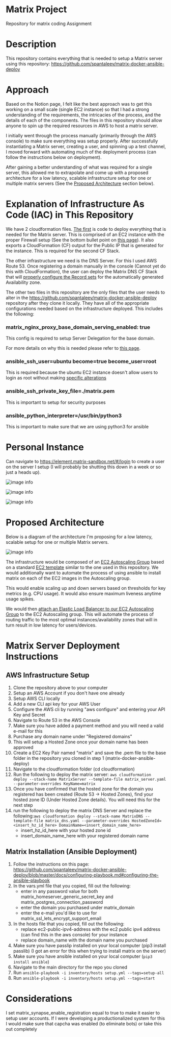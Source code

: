 # Matrix Project
Repository for matrix coding Assignment

# Description
This repository contains everything that is needed to setup a Matrix server using this repository: https://github.com/spantaleev/matrix-docker-ansible-deploy

# Approach

Based on the Notion page, I felt like the best approach was to get this working on a small scale (single EC2 instance) so that I had a strong understanding of the requirements, the intricacies of the process, and the details of each of the components.   The files in this repository should allow anyone to spin up the required resources in AWS to host a matrix server. 

I initially went through the process manually (primarily through the AWS console) to make sure everything was setup properly.  After successfully instantiating a Matrix server, creating a user, and spinning up a test channel, I moved forward with automating much of the deployment process (can follow the instructions below on deployment).

After gaining a better understanding of what was required for a single server, this allowed me to extrapolate and come up with a proposed architecture for a low latency, scalable infrastructure setup for one or multiple matrix servers (See the [Proposed Architecture](#proposed-architecture) section below).

# Explanation of Infrastructure As Code (IAC) in This Repository

We have 2 cloudformation files.  [The first](https://github.com/blinton2/matrix-project/blob/main/cloudformation/matrix_server.yaml) is code to deploy everything that is needed for the Matrix server.  This is comprised of an EC2 instance with the proper Firewall setup (See the bottom bullet point on [this page](https://github.com/spantaleev/matrix-docker-ansible-deploy/blob/master/docs/prerequisites.md)).  It also exports a CloudFormation (CF) output for the Public IP that is generated for the instance.  This is required for the second CF Stack.

The other infrastructure we need is the DNS Server.  For this I used AWS Route 53.  Once registering a domain manually in the console (Cannot yet do this with CloudFormation), the user can deploy the Matrix DNS CF Stack that will [properly configure the Record sets](https://github.com/spantaleev/matrix-docker-ansible-deploy/blob/master/docs/configuring-dns.md#dns-settings-for-services-enabled-by-default) for the automatically generated Availability zone.

The other two files in this repository are the only files that the user needs to alter in the https://github.com/spantaleev/matrix-docker-ansible-deploy repository after they clone it locally.  They have all of the appropriate configurations needed based on the infrastructure deployed.  This includes the following:

### matrix_nginx_proxy_base_domain_serving_enabled: true

This config is required to setup Server Delegation for the base domain.

For more details on why this is needed please refer to [this page](https://github.com/spantaleev/matrix-docker-ansible-deploy/blob/master/docs/configuring-playbook-base-domain-serving.md).

### ansible_ssh_user=ubuntu become=true become_user=root

This is required because the ubuntu EC2 instance doesn't allow users to login as root without making [specific alterations](https://askubuntu.com/questions/1003829/how-can-i-log-on-as-root-to-a-cloud-instance)

### ansible_ssh_private_key_file=./matrix.pem

This is important to setup for security purposes

### ansible_python_interpreter=/usr/bin/python3

This is important to make sure that we are using python3 for ansible

# Personal Instance

Can navigate to https://element.matrix-sandbox.net/#/login to create a user on the server I setup (I will probably be shutting this down in a week or so just a heads up).

![image info](./images/matrix_login.png)

![image info](./images/matrix_home.png)

![image info](./images/matrix_test_space.png)

# Proposed Architecture

Below is a diagram of the architecture I'm proposing for a low latency, scalable setup for one or multiple Matrix servers.

![image info](./images/matrix-infra.jpg)

The infrastructure would be composed of an [EC2 Autoscaling Group](https://console.aws.amazon.com/ec2autoscaling/) based on a standard [EC2 template](https://us-west-2.console.aws.amazon.com/ec2/v2/home?region=us-west-2#CreateTemplate:autoScalingGuidance=true) similar to the one used in this repository.  We would additionally want to automate the process of using ansible to install matrix on each of the EC2 images in the Autoscaling group.

This would enable scaling up and down servers based on thresholds for key metrics (e.g. CPU usage).  It would also ensure maximum liveness anytime usage spikes.

We would then [attach an Elastic Load Balancer to our EC2 Autoscaling Group](https://docs.aws.amazon.com/autoscaling/ec2/userguide/attach-load-balancer-asg.html) to the EC2 Autoscaling group.  This will automate the process of routing traffic to the most optimal instances/availability zones that will in turn result in low latency for users/devices.

# Matrix Server Deployment Instructions

## AWS Infrastructure Setup

1. Clone the repository above to your computer
2. Setup an AWS Account if you don't have one already
3. Setup AWS CLI locally
4. Add a new CLI api key for your AWS User
5. Configure the AWS cli by running "aws configure" and entering your API Key and Secret
6. Navigate to Route 53 in the AWS Console
7. Make sure you have added a payment method and you will need a valid e-mail for this
8. Purchase any domain name under "Registered domains"
9. This will setup a Hosted Zone once your domain name has been approved
10. Create a EC2 Key Pair named "matrix" and save the .pem file to the base folder in the repository you cloned in step 1 (matrix-docker-ansible-deploy)
11. Navigate to the cloudformation folder (cd cloudformation)
12. Run the following to deploy the matrix server: `aws cloudformation deploy --stack-name MatrixServer --template-file matrix_server.yaml --parameter-overrides KeyName=matrix`
13. Once you have confirmed that the hosted zone for the domain you registered has been created (Route 53 -> Hosted Zones), find your hosted zone ID (Under Hosted Zone details).  You will need this for the next step
14. run the following to deploy the matrix DNS Server and replace the following:`aws cloudformation deploy --stack-name MatrixDNS --template-file matrix_dns.yaml --parameter-overrides HostedZoneId=<insert_hz_id_here> DomainName=<insert_domain_name_here>`
	- insert_hz_id_here with your hosted zone id
  	- insert_domain_name_here with your registered domain name

## Matrix Installation (Ansible Deployment)
1. Follow the instructions on this page: https://github.com/spantaleev/matrix-docker-ansible-deploy/blob/master/docs/configuring-playbook.md#configuring-the-ansible-playbook
2. In the vars.yml file that you copied, fill out the following:
  	- enter in any password value for both matrix_homeserver_generic_secret_key and matrix_postgres_connection_password
  	- enter the domain you purchased under matrix_domain
  	- enter the e-mail you'd like to use for matrix_ssl_lets_encrypt_support_email
3. In the hosts file that you copied, fill out the following:
  	- replace ec2-public-ipv4-address with the ec2 public ipv4 address (can find this in the aws console) for your instance
  	- replace domain_name with the domain name you purchased
4. Make sure you have passlip installed on your local computer (pip3 install passlib) (I got an error for this when trying to install matrix on the server)
5. Make sure you have ansible installed on your local computer (`pip3 install ansible`)
6. Navigate to the main directory for the repo you cloned
7. Run `ansible-playbook -i inventory/hosts setup.yml --tags=setup-all`
8. Run `ansible-playbook -i inventory/hosts setup.yml --tags=start`


# Considerations

I set matrix_synapse_enable_registration equal to true to make it easier to setup user accounts.  If I were developing a productionalized system for this I would make sure that capcha was enabled (to eliminate bots) or take this out completely

